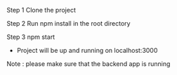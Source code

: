 Step 1 
Clone the project 

Step 2 Run npm install in the root directory

Step 3
npm start

- Project will be up and running on localhost:3000

Note : please make sure that the backend app is running
